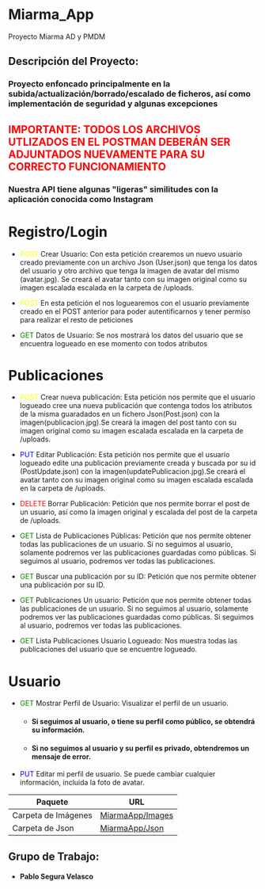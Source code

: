 # Miarma_App
Proyecto Miarma AD y PMDM




## Descripción del Proyecto:
### Proyecto enfoncado principalmente en la subida/actualización/borrado/escalado de ficheros, así como implementación de seguridad y algunas excepciones

## <span style="color:red">IMPORTANTE: TODOS LOS ARCHIVOS UTLIZADOS EN EL POSTMAN DEBERÁN SER ADJUNTADOS NUEVAMENTE PARA SU CORRECTO FUNCIONAMIENTO

### Nuestra API tiene algunas "ligeras" similitudes con la aplicación  conocida como Instagram

# Registro/Login

- <span style="color:yellow">POST</span> Crear Usuario: Con esta petición crearemos un nuevo usuario creado previamente con un archivo Json (User.json) que tenga los datos del usuario y otro archivo que tenga la imagen de avatar del mismo (avatar.jpg). Se creará el avatar tanto con su imagen original como su imagen escalada escalada en la carpeta de /uploads.

- <span style="color:yellow">POST</span> En esta petición el nos loguearemos con el usuario previamente creado en el POST anterior para poder autentificarnos y tener permiso para realizar el resto de peticiones 

- <span style="color:green">GET</span> Datos de Usuario: Se nos mostrará los datos del usuario que se encuentra logueado en ese momento con todos atributos


# Publicaciones

- <span style="color:yellow">POST</span> Crear nueva publicación: Esta petición nos permite que el usuario logueado cree una nueva publicación que contenga todos los atributos de la misma guaradados en un fichero Json(Post.json) con la imagen(publicacion.jpg).Se creará la imagen del post tanto con su imagen original como su imagen escalada escalada en la carpeta de /uploads.

- <span style="color:blue">PUT</span> Editar Publicación: Esta petición nos permite que el usuario logueado edite una  publicación previamente creada y buscada por su id (PostUpdate.json) con la imagen(updatePublicacion.jpg).Se creará el avatar tanto con su imagen original como su imagen escalada escalada en la carpeta de /uploads.

- <span style="color:red">DELETE</span> Borrar Publicación: Petición que nos permite borrar el post de un usuario, así como la imagen original y escalada del post de la carpeta de /uploads.

- <span style="color:green">GET</span> Lista de Publicaciones Públicas: Petición que nos permite obtener todas las publicaciones de un usuario. Si no seguimos al usuario, solamente podremos ver las publicaciones guardadas como públicas. Si seguimos al usuario, podremos ver todas las publicaciones.

- <span style="color:green">GET</span> Buscar una publicación por su ID: Petición que nos permite obtener una publicación por su ID. 

- <span style="color:green">GET</span> Publicaciones Un usuario: Petición que nos permite obtener todas las publicaciones de un usuario. Si no seguimos al usuario, solamente podremos ver las publicaciones guardadas como públicas. Si seguimos al usuario, podremos ver todas las publicaciones.

- <span style="color:green">GET</span> Lista Publicaciones Usuario Logueado: Nos muestra todas las publicaciones del usuario que se encuentre logueado.
 # Usuario

 - <span style="color:green">GET</span> Mostrar Perfil de Usuario: Visualizar el perfil de un usuario.

    * #### Si seguimos al usuario, o tiene su perfil como público, se obtendrá su información.
    * #### Si no seguimos al usuario y su perfil es privado, obtendremos un mensaje de error. 


- <span style="color:blue">PUT</span> Editar mi perfil de usuario. Se puede cambiar cualquier información, incluida la foto de avatar.


| Paquete | URL |
| ------ | ------ |
| Carpeta de Imágenes | [MiarmaApp/Images](https://github.com/pabloseguravelasco/Miarma_App/tree/main/miarma/images) |
| Carpeta de Json | [MiarmaApp/Json](https://github.com/pabloseguravelasco/Miarma_App/tree/main/miarma/json) |





## Grupo de Trabajo:
* #### Pablo Segura Velasco

